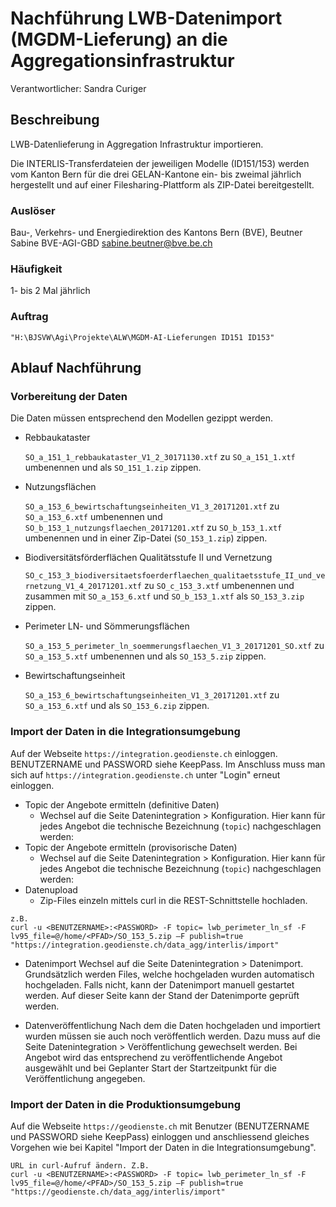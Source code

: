 # Nachführung LWB-Datenimport (MGDM-Lieferung) an die Aggregationsinfrastruktur
Verantwortlicher: Sandra Curiger

## Beschreibung
LWB-Datenlieferung in Aggregation Infrastruktur importieren.

Die INTERLIS-Transferdateien der jeweiligen Modelle (ID151/153) werden vom Kanton Bern für die drei GELAN-Kantone ein- bis zweimal jährlich hergestellt und auf einer Filesharing-Plattform als ZIP-Datei bereitgestellt. 
### Auslöser
Bau-, Verkehrs- und Energiedirektion des Kantons Bern (BVE), Beutner Sabine BVE-AGI-GBD <sabine.beutner@bve.be.ch>
### Häufigkeit
1- bis 2 Mal jährlich
### Auftrag
`"H:\BJSVW\Agi\Projekte\ALW\MGDM-AI-Lieferungen ID151 ID153"`

## Ablauf Nachführung
###	Vorbereitung der Daten
Die Daten müssen entsprechend den Modellen gezippt werden.

* Rebbaukataster

  `SO_a_151_1_rebbaukataster_V1_2_30171130.xtf`  zu `SO_a_151_1.xtf` umbenennen und als `SO_151_1.zip` zippen.

* Nutzungsflächen

  `SO_a_153_6_bewirtschaftungseinheiten_V1_3_20171201.xtf` zu `SO_a_153_6.xtf` umbenennen und `SO_b_153_1_nutzungsflaechen_20171201.xtf` zu `SO_b_153_1.xtf` umbenennen und in einer Zip-Datei (`SO_153_1.zip`) zippen.

* Biodiversitätsförderflächen Qualitätsstufe II und Vernetzung

  `SO_c_153_3_biodiversitaetsfoerderflaechen_qualitaetsstufe_II_und_vernetzung_V1_4_20171201.xtf` zu `SO_c_153_3.xtf` umbenennen und zusammen mit `SO_a_153_6.xtf` und `SO_b_153_1.xtf` als `SO_153_3.zip` zippen.

* Perimeter LN- und Sömmerungsflächen

  `SO_a_153_5_perimeter_ln_soemmerungsflaechen_V1_3_20171201_SO.xtf` zu `SO_a_153_5.xtf` umbenennen und als `SO_153_5.zip` zippen.

* Bewirtschaftungseinheit

  `SO_a_153_6_bewirtschaftungseinheiten_V1_3_20171201.xtf` zu `SO_a_153_6.xtf` und als `SO_153_6.zip` zippen.

### Import der Daten in die Integrationsumgebung
Auf der Webseite `https://integration.geodienste.ch` einloggen. BENUTZERNAME und PASSWORD siehe KeepPass. 
Im Anschluss muss man sich auf `https://integration.geodienste.ch` unter "Login" erneut einloggen. 

* Topic der Angebote ermitteln (definitive Daten)
  * Wechsel auf die Seite Datenintegration > Konfiguration. Hier kann für jedes Angebot die technische Bezeichnung (`topic`) nachgeschlagen werden:
* Topic der Angebote ermitteln (provisorische Daten)
  * Wechsel auf die Seite Datenintegration > Konfiguration. Hier kann für jedes Angebot die technische Bezeichnung (`topic`) nachgeschlagen werden:
* Datenupload
  * Zip-Files einzeln mittels curl in die REST-Schnittstelle hochladen.
```
z.B.
curl -u <BENUTZERNAME>:<PASSWORD> -F topic= lwb_perimeter_ln_sf -F lv95_file=@/home/<PFAD>/SO_153_5.zip –F publish=true "https://integration.geodienste.ch/data_agg/interlis/import"
```
* Datenimport
Wechsel auf die Seite Datenintegration > Datenimport. Grundsätzlich werden Files, welche hochgeladen wurden automatisch hochgeladen. Falls nicht, kann der Datenimport manuell gestartet werden. 
Auf dieser Seite kann der Stand der Datenimporte geprüft werden.

* Datenveröffentlichung
Nach dem die Daten hochgeladen und importiert wurden müssen sie auch noch veröffentlich werden. Dazu muss auf die Seite Datenintegration > Veröffentlichung gewechselt werden. Bei Angebot wird das entsprechend zu veröffentlichende Angebot ausgewählt und bei Geplanter Start der Startzeitpunkt für die Veröffentlichung angegeben.

### Import der Daten in die Produktionsumgebung
Auf die Webseite `https://geodienste.ch` mit Benutzer (BENUTZERNAME und PASSWORD siehe KeepPass) einloggen und anschliessend gleiches Vorgehen wie bei Kapitel "Import der Daten in die Integrationsumgebung".
```
URL in curl-Aufruf ändern. Z.B.
curl -u <BENUTZERNAME>:<PASSWORD> -F topic= lwb_perimeter_ln_sf -F lv95_file=@/home/<PFAD>/SO_153_5.zip –F publish=true "https://geodienste.ch/data_agg/interlis/import"
```




